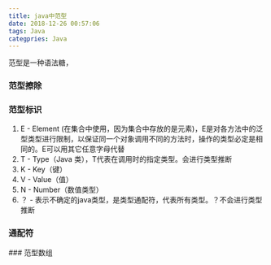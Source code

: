 ```yaml
---
title: java中范型
date: 2018-12-26 00:57:06
tags: Java
categpries: Java
---
```

范型是一种语法糖，

<!-- more -->

### 范型擦除

### 范型标识

1. E - Element (在集合中使用，因为集合中存放的是元素)，E是对各方法中的泛型类型进行限制，以保证同一个对象调用不同的方法时，操作的类型必定是相同的。E可以用其它任意字母代替
2. T - Type（Java 类），T代表在调用时的指定类型。会进行类型推断
3. K - Key（键）
4. V - Value（值）
5. N - Number（数值类型）
6. ？ -  表示不确定的java类型，是类型通配符，代表所有类型。？不会进行类型推断

### 通配符
<?>

<? extends T>

<? super T>

### 范型数组